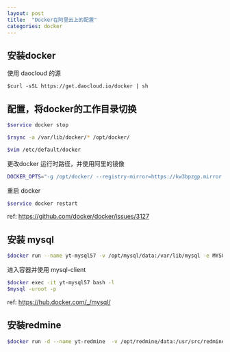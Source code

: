 ```yaml
---
layout: post
title:  "Docker在阿里云上的配置"
categories: docker
---
```

##  安装docker
使用 daocloud 的源

```
$curl -sSL https://get.daocloud.io/docker | sh
```

## 配置，将docker的工作目录切换

```sh
$service docker stop

$rsync -a /var/lib/docker/* /opt/docker/

$vim /etc/default/docker
```

更改docker 运行时路径，并使用阿里的镜像

```sh
DOCKER_OPTS="-g /opt/docker/ --registry-mirror=https://kw3bpzgp.mirror.aliyuncs.com"
```

重启 docker

```sh
$service docker restart
```

ref: https://github.com/docker/docker/issues/3127

## 安装 mysql

```sh
$docker run --name yt-mysql57 -v /opt/mysql/data:/var/lib/mysql -e MYSQL_ROOT_PASSWORD=root@1234 -d mysql:5.7 --character-set-server=utf8mb4 --collation-server=utf8mb4_unicode_ci
```

进入容器并使用 mysql-client

```sh
$docker exec -it yt-mysql57 bash -l
$mysql -uroot -p
```

ref: https://hub.docker.com/_/mysql/

## 安装redmine

```sh
$docker run -d --name yt-redmine  -v /opt/redmine/data:/usr/src/redmine/files --link yt-mysql57 -e MYSQL_DATABASE=redmine -p 3000:3000 redmine:3.2
```






